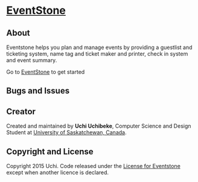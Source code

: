 # [EventStone](http://uchibeke.github.io/eventstone)

## About
Eventstone helps you plan and manage events by providing a guestlist and ticketing system, name tag and ticket maker and printer, check in system and event summary.

Go to [EventStone](http://uchibeke.github.io/eventstone) to get started

## Bugs and Issues

## Creator

Created and maintained by **Uchi Uchibeke**, Computer Science and Design Student at [University of Saskatchewan, Canada](http://www.usask.ca/).

## Copyright and License

Copyright 2015 Uchi. Code released under the [License for Eventstone](http://www.binpress.com/license/view/l/9d1d5647c334348a9d72d20a8a55a791) except when another licence is declared.
